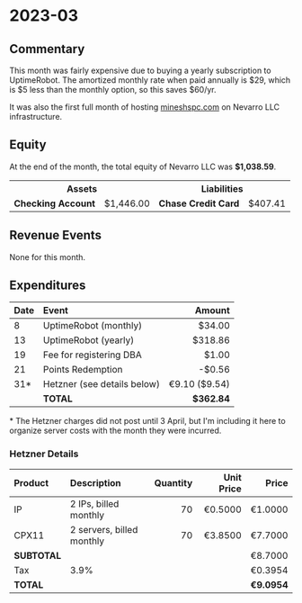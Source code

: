 # 2023-03

## Commentary

This month was fairly expensive due to buying a yearly subscription to
UptimeRobot. The amortized monthly rate when paid annually is $29, which is $5
less than the monthly option, so this saves $60/yr.

It was also the first full month of hosting
[mineshspc.com](https://mineshspc.com) on Nevarro LLC infrastructure.

## Equity

At the end of the month, the total equity of Nevarro LLC was **$1,038.59**.

<table>
  <tr>
    <th colspan="2"><b>Assets</b></th>
    <th colspan="2"><b>Liabilities</b></th>
  </tr>
  <tr>
    <td><b>Checking Account</b></td>
    <td>$1,446.00</td>
    <td><b>Chase Credit Card</b></td>
    <td>$407.41</td>
  </tr>
</table>

## Revenue Events

None for this month.

## Expenditures

| **Date** | **Event**                   |    **Amount** |
| :------- | :-------------------------- | ------------: |
| 8        | UptimeRobot (monthly)       |        $34.00 |
| 13       | UptimeRobot (yearly)        |       $318.86 |
| 19       | Fee for registering DBA     |         $1.00 |
| 21       | Points Redemption           |        -$0.56 |
| 31\*     | Hetzner (see details below) | €9.10 ($9.54) |
|          | **TOTAL**                   |   **$362.84** |

\* The Hetzner charges did not post until 3 April, but I'm including it here to
organize server costs with the month they were incurred.

### Hetzner Details

| **Product**  | **Description**           | **Quantity** | **Unit Price** |   **Price** |
| :----------- | :------------------------ | -----------: | -------------: | ----------: |
| IP           | 2 IPs, billed monthly     |           70 |        €0.5000 |     €1.0000 |
| CPX11        | 2 servers, billed monthly |           70 |        €3.8500 |     €7.7000 |
| **SUBTOTAL** |                           |              |                |     €8.7000 |
| Tax          | 3.9%                      |              |                |     €0.3954 |
| **TOTAL**    |                           |              |                | **€9.0954** |
